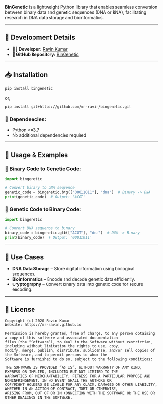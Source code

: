 **BinGenetic** is a lightweight Python library that enables seamless conversion between binary data and genetic sequences (DNA or RNA), facilitating research in DNA data storage and bioinformatics.

---
## 🔧 **Development Details**
- **👨‍💻 Developer:** [Ravin Kumar](https://mr-ravin.github.io)  
- **📂 GitHub Repository:** [BinGenetic](https://github.com/mr-ravin/bingenetic)

---
## 📥 **Installation**
```sh
pip install bingenetic
```
or,
```sh
pip install git+https://github.com/mr-ravin/bingenetic.git
```

### 📌 **Dependencies:**
- Python >=3.7
- No additional dependencies required

---
## 🚀 **Usage & Examples**

### 🔹 Binary Code to Genetic Code:
```python
import bingenetic

# Convert binary to DNA sequence
genetic_code = bingenetic.btg(["00011011"], "dna")  # Binary -> DNA
print(genetic_code)  # Output: 'ACGT'
```

### 🔹 Genetic Code to Binary Code:
```python
import bingenetic

# Convert DNA sequence to binary
binary_code = bingenetic.gtb(["ACGT"], "dna")  # DNA -> Binary
print(binary_code)  # Output: '00011011'
```

---
## 📌 **Use Cases**
- **DNA Data Storage** – Store digital information using biological sequences.
- **Bioinformatics** – Encode and decode genetic data efficiently.
- **Cryptography** – Convert binary data into genetic code for secure encoding.

---
## 📜 **License**
```
Copyright (c) 2020 Ravin Kumar
Website: https://mr-ravin.github.io

Permission is hereby granted, free of charge, to any person obtaining a copy of this software and associated documentation 
files (the “Software”), to deal in the Software without restriction, including without limitation the rights to use, copy, 
modify, merge, publish, distribute, sublicense, and/or sell copies of the Software, and to permit persons to whom the 
Software is furnished to do so, subject to the following conditions:

THE SOFTWARE IS PROVIDED “AS IS”, WITHOUT WARRANTY OF ANY KIND, EXPRESS OR IMPLIED, INCLUDING BUT NOT LIMITED TO THE 
WARRANTIES OF MERCHANTABILITY, FITNESS FOR A PARTICULAR PURPOSE AND NONINFRINGEMENT. IN NO EVENT SHALL THE AUTHORS OR 
COPYRIGHT HOLDERS BE LIABLE FOR ANY CLAIM, DAMAGES OR OTHER LIABILITY, WHETHER IN AN ACTION OF CONTRACT, TORT OR OTHERWISE, 
ARISING FROM, OUT OF OR IN CONNECTION WITH THE SOFTWARE OR THE USE OR OTHER DEALINGS IN THE SOFTWARE.
```